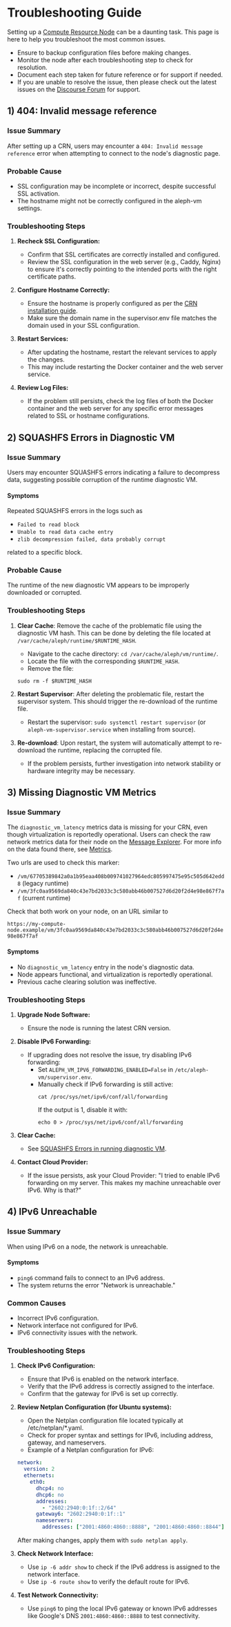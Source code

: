 # Troubleshooting Guide
Setting up a [Compute Resource Node](index.md) can be a daunting task. This page is here to help you troubleshoot the most common issues.

- Ensure to backup configuration files before making changes.
- Monitor the node after each troubleshooting step to check for resolution.
- Document each step taken for future reference or for support if needed.
- If you are unable to resolve the issue, then please check out the latest issues on the [Discourse Forum](https://community.aleph.im/c/node-operators/7) for support.

## 1) 404: Invalid message reference
### Issue Summary
After setting up a CRN, users may encounter a `404: Invalid message reference` error when attempting to connect to the node's diagnostic page.

### Probable Cause

- SSL configuration may be incomplete or incorrect, despite successful SSL activation.
- The hostname might not be correctly configured in the aleph-vm settings.

### Troubleshooting Steps

1. **Recheck SSL Configuration:**
    - Confirm that SSL certificates are correctly installed and configured.
    - Review the SSL configuration in the web server (e.g., Caddy, Nginx) to ensure it's correctly pointing to the intended ports with the right certificate paths.

2. **Configure Hostname Correctly:**

    - Ensure the hostname is properly configured as per the [CRN installation guide](./installation/debian-11.md#2-installation).
    - Make sure the domain name in the supervisor.env file matches the domain used in your SSL configuration.

3. **Restart Services:**

    - After updating the hostname, restart the relevant services to apply the changes.
    - This may include restarting the Docker container and the web server service.

4. **Review Log Files:**

    - If the problem still persists, check the log files of both the Docker container and the web server for any specific error messages related to SSL or hostname configurations.


## 2) SQUASHFS Errors in Diagnostic VM
### Issue Summary
Users may encounter SQUASHFS errors indicating a failure to decompress data, suggesting possible corruption of the runtime diagnostic VM.

#### Symptoms
Repeated SQUASHFS errors in the logs such as

- `Failed to read block`
- `Unable to read data cache entry`
- `zlib decompression failed, data probably corrupt`

related to a specific block.

### Probable Cause
The runtime of the new diagnostic VM appears to be improperly downloaded or corrupted.

### Troubleshooting Steps

1. **Clear Cache**: Remove the cache of the problematic file using the diagnostic VM hash. This can be done by deleting the file located at `/var/cache/aleph/runtime/$RUNTIME_HASH`.

    - Navigate to the cache directory: `cd /var/cache/aleph/vm/runtime/`.
    - Locate the file with the corresponding `$RUNTIME_HASH`.
    - Remove the file:
   ```shell
   sudo rm -f $RUNTIME_HASH
   ```

2. **Restart Supervisor**: After deleting the problematic file, restart the supervisor system. This should trigger the re-download of the runtime file.

    - Restart the supervisor: `sudo systemctl restart supervisor` (or `aleph-vm-supervisor.service` when installing from source).

3. **Re-download**: Upon restart, the system will automatically attempt to re-download the runtime, replacing the corrupted file.

    - If the problem persists, further investigation into network stability or hardware integrity may be necessary.


## 3) Missing Diagnostic VM Metrics
### Issue Summary
The `diagnostic_vm_latency` metrics data is missing for your CRN, even though virtualization is reportedly operational.
Users can check the raw network metrics data for their node on the [Message Explorer](https://explorer.aleph.im/messages?showAdvancedFilters=1&channels=aleph-scoring&type=POST&page=1).
For more info on the data found there, see [Metrics](../reliability/metrics.md).

Two urls are used to check this marker:

- `/vm/67705389842a0a1b95eaa408b009741027964edc805997475e95c505d642edd8` (legacy runtime)
- `/vm/3fc0aa9569da840c43e7bd2033c3c580abb46b007527d6d20f2d4e98e867f7af` (current runtime)

Check that both work on your node, on an URL similar to

`https://my-compute-node.example/vm/3fc0aa9569da840c43e7bd2033c3c580abb46b007527d6d20f2d4e98e867f7af`

#### Symptoms

- No `diagnostic_vm_latency` entry in the node's diagnostic data.
- Node appears functional, and virtualization is reportedly operational.
- Previous cache clearing solution was ineffective.

### Troubleshooting Steps

1. **Upgrade Node Software:**

    - Ensure the node is running the latest CRN version.

2. **Disable IPv6 Forwarding:**

    - If upgrading does not resolve the issue, try disabling IPv6 forwarding:
        - Set `ALEPH_VM_IPV6_FORWARDING_ENABLED=False` in `/etc/aleph-vm/supervisor.env`.
        - Manually check if IPv6 forwarding is still active:
            ```shell
            cat /proc/sys/net/ipv6/conf/all/forwarding
            ```
          If the output is 1, disable it with:
            ```shell
            echo 0 > /proc/sys/net/ipv6/conf/all/forwarding
            ```

3. **Clear Cache:**

    - See [SQUASHFS Errors in running diagnostic VM](#squashfs-errors-in-running-diagnostic-vm).

4. **Contact Cloud Provider:**

    - If the issue persists, ask your Cloud Provider:
      "I tried to enable IPv6 forwarding on my server. This makes my machine unreachable over IPv6. Why is that?"


## 4) IPv6 Unreachable
### Issue Summary
When using IPv6 on a node, the network is unreachable.

#### Symptoms

- `ping6` command fails to connect to an IPv6 address.
- The system returns the error "Network is unreachable."

### Common Causes

- Incorrect IPv6 configuration.
- Network interface not configured for IPv6.
- IPv6 connectivity issues with the network.

### Troubleshooting Steps
1. **Check IPv6 Configuration:**

    - Ensure that IPv6 is enabled on the network interface.
    - Verify that the IPv6 address is correctly assigned to the interface.
    - Confirm that the gateway for IPv6 is set up correctly.

2. **Review Netplan Configuration (for Ubuntu systems):**

    - Open the Netplan configuration file located typically at /etc/netplan/*.yaml.
    - Check for proper syntax and settings for IPv6, including address, gateway, and nameservers.
    - Example of a Netplan configuration for IPv6:
    ```yaml
    network:
      version: 2
      ethernets:
        eth0:
          dhcp4: no
          dhcp6: no
          addresses:
            - "2602:2940:0:1f::2/64"
          gateway6: "2602:2940:0:1f::1"
          nameservers:
            addresses: ["2001:4860:4860::8888", "2001:4860:4860::8844"]
    ```
   After making changes, apply them with `sudo netplan apply`.

3. **Check Network Interface:**

    - Use `ip -6 addr show` to check if the IPv6 address is assigned to the network interface.
    - Use `ip -6 route show` to verify the default route for IPv6.

4. **Test Network Connectivity:**

    - Use `ping6` to ping the local IPv6 gateway or known IPv6 addresses like Google's DNS `2001:4860:4860::8888` to test connectivity.